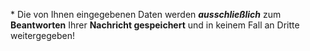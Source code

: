 \* Die von Ihnen eingegebenen Daten werden **_ausschließlich_** zum **Beantworten** Ihrer **Nachricht gespeichert**
und in keinem Fall an Dritte weitergegeben!
